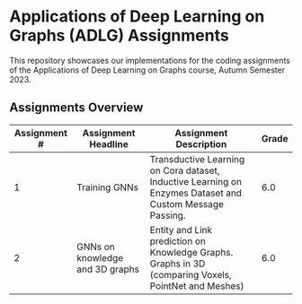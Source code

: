# Applications of Deep Learning on Graphs (ADLG) Assignments

This repository showcases our implementations for the coding assignments of the Applications of Deep Learning on Graphs course, Autumn Semester 2023. 

## Assignments Overview

| Assignment # | Assignment Headline        | Assignment Description                                    | Grade |
|--------------|----------------------------|------------------------------------------------------------|-------|
| 1            | Training GNNs    | Transductive Learning on Cora dataset, Inductive Learning on Enzymes Dataset and Custom Message Passing. | 6.0    |
| 2            | GNNs on knowledge and 3D graphs | Entity and Link prediction on Knowledge Graphs. Graphs in 3D (comparing Voxels, PointNet and Meshes) | 6.0   |
